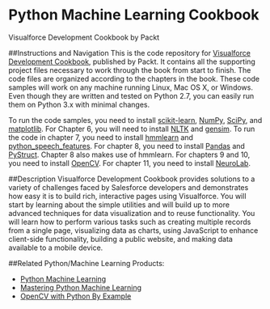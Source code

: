 # Python Machine Learning Cookbook
Visualforce Development Cookbook by Packt

##Instructions and Navigation
This is the code repository for [Visualforce Development Cookbook](https://www.packtpub.com/big-data-and-business-intelligence/python-machine-learning-cookbook?utm_source=github&utm_medium=repository&utm_campaign=9781786464477), published by Packt. It contains all the supporting project files necessary to work through the book from start to finish. The code files are organized according to the chapters in the book. These code samples will work on any machine running Linux, Mac OS X, or Windows. Even though they are written and tested on Python 2.7, you can easily run them on Python 3.x with minimal changes.

To run the code samples, you need to install [scikit-learn](http://scikit-learn.org/stable/install.html), [NumPy](http://www.scipy.org/scipylib/download.html), [SciPy](http://www.scipy.org/install.html), and [matplotlib](http://matplotlib.org/downloads.html). For Chapter 6, you will need to install [NLTK](http://www.nltk.org/install.html) and [gensim](https://radimrehurek.com/gensim/install.html). To run the code in chapter 7, you need to install [hmmlearn](http://hmmlearn.readthedocs.org/en/latest/) and [python_speech_features](http://python-speech-features.readthedocs.org/en/latest/). For chapter 8, you need to install [Pandas](http://pandas.pydata.org/getpandas.html) and [PyStruct](https://pystruct.github.io/installation.html). Chapter 8 also makes use of hmmlearn. For chapters 9 and 10, you need to install [OpenCV](http://opencv.org/downloads.html). For chapter 11, you need to install [NeuroLab](https://pythonhosted.org/neurolab/install.html).

##Description
Visualforce Development Cookbook provides solutions to a variety of challenges faced by Salesforce developers
and demonstrates how easy it is to build rich, interactive pages using Visualforce. You will start by learning about
the simple utilities and will build up to more advanced techniques for data visualization and to reuse functionality.
You will learn how to perform various tasks such as creating multiple records from a single page, visualizing data as
charts, using JavaScript to enhance client-side functionality, building a public website, and making data available to a
mobile device.

##Related Python/Machine Learning Products:
* [Python Machine Learning](https://www.packtpub.com/big-data-and-business-intelligence/python-machine-learning?utm_source=github&utm_medium=repository&utm_campaign=9781783555130)
* [Mastering Python Machine Learning](https://www.packtpub.com/big-data-and-business-intelligence/mastering-python-machine-learning?utm_source=github&utm_medium=repository&utm_campaign=9781783555130)
* [OpenCV with Python By Example](https://www.packtpub.com/application-development/opencv-python-example?utm_source=github&utm_medium=repository&utm_campaign=9781785283932)
